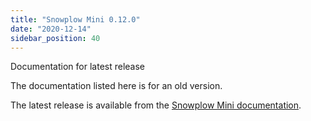 ```yaml
---
title: "Snowplow Mini 0.12.0"
date: "2020-12-14"
sidebar_position: 40
---
```


Documentation for latest release

The documentation listed here is for an old version.

The latest release is available from the [Snowplow Mini documentation](/docs/migrated/pipeline-components-and-applications/snowplow-mini/).
